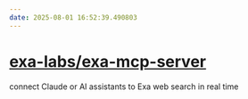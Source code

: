 ```yaml
---
date: 2025-08-01 16:52:39.490803
---
```


# [exa-labs/exa-mcp-server](https://github.com/exa-labs/exa-mcp-server)

connect Claude or AI assistants to Exa web search in real time